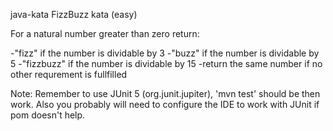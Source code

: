 java-kata
FizzBuzz kata (easy)

For a natural number greater than zero return:

-"fizz" if the number is dividable by 3 
-"buzz" if the number is dividable by 5 
-"fizzbuzz" if the number is dividable by 15 
-return the same number if no other requrement is fullfilled 

Note:
Remember to use JUnit 5 (org.junit.jupiter), 'mvn test' should be then work.
Also you probably will need to configure the IDE to work with JUnit if pom doesn't help.